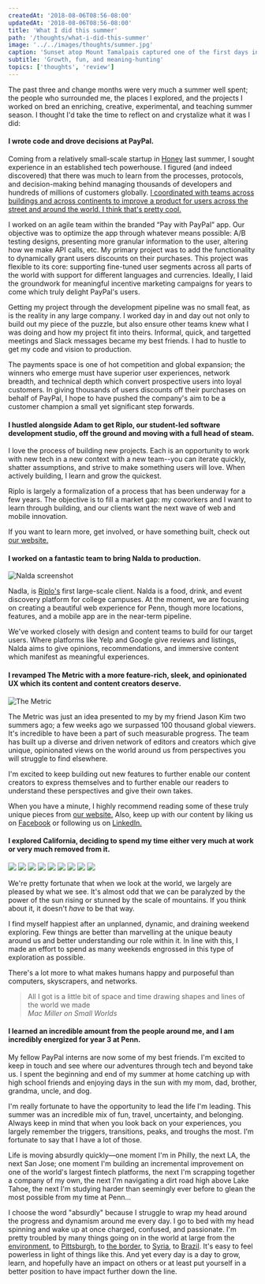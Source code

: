 ```yaml
---
createdAt: '2018-08-06T08:56-08:00'
updatedAt: '2018-08-06T08:56-08:00'
title: 'What I did this summer'
path: '/thoughts/what-i-did-this-summer'
image: '../../images/thoughts/summer.jpg'
caption: 'Sunset atop Mount Tamalpais captured one of the first days into my summer.'
subtitle: 'Growth, fun, and meaning-hunting'
topics: ['thoughts', 'review']
---
```


The past three and change months were very much a summer well spent; the people who surrounded me, the places I explored, and the projects I worked on bred an enriching, creative, experimental, and teaching summer season. I thought I'd take the time to reflect on and crystalize what it was I did:

#### I wrote code and drove decisions at PayPal.

Coming from a relatively small-scale startup in [Honey](https://joinhoney.com) last summer, I sought experience in an established tech powerhouse. I figured (and indeed discovered) that there was much to learn from the processes, protocols, and decision-making behind managing thousands of developers and hundreds of millions of customers globally. <u>I coordinated with teams across buildings and across continents to improve a product for users across the street and around the world. I think that's pretty cool.</u>

I worked on an agile team within the branded “Pay with PayPal” app. Our objective was to optimize the app through whatever means possible: A/B testing designs, presenting more granular information to the user, altering how we make API calls, etc. My primary project was to add the functionality to dynamically grant users discounts on their purchases. This project was flexible to its core: supporting fine-tuned user segments across all parts of the world with support for different languages and currencies. Ideally, I laid the groundwork for meaningful incentive marketing campaigns for years to come which truly delight PayPal's users.

Getting my project through the development pipeline was no small feat, as is the reality in any large company. I worked day in and day out not only to build out my piece of the puzzle, but also ensure other teams knew what I was doing and how my project fit into theirs. Informal, quick, and targetted meetings and Slack messages became my best friends. I had to hustle to get my code and vision to production.

The payments space is one of hot competition and global expansion; the winners who emerge must have superior user experiences, network breadth, and technical depth which convert prospective users into loyal customers. In giving thousands of users discounts off their purchases on behalf of PayPal, I hope to have pushed the company's aim to be a customer champion a small yet significant step forwards.

#### I hustled alongside Adam to get Riplo, our student-led software development studio, off the ground and moving with a full head of steam.

I love the process of building new projects. Each is an opportunity to work with new tech in a new context with a new team--you can iterate quickly, shatter assumptions, and strive to make something users will love. When actively building, I learn and grow the quickest.

Riplo is largely a formalization of a process that has been underway for a few years. The objective is to fill a market gap: my coworkers and I want to learn through building, and our clients want the next wave of web and mobile innovation.

If you want to learn more, get involved, or have something built, check out [our website.](https://www.riplo.io)

#### I worked on a fantastic team to bring Nalda to production.

![Nalda screenshot](../../images/projects/nalda.png")

Nadla, is [Riplo's](https://www.riplo.io) first large-scale client. Nalda is a food, drink, and event discovery platform for college campuses. At the moment, we are focusing on creating a beautiful web experience for Penn, though more locations, features, and a mobile app are in the near-term pipeline.

We've worked closely with design and content teams to build for our target users. Where platforms like Yelp and Google give reviews and listings, Nalda aims to give opinions, recommendations, and immersive content which manifest as meaningful experiences.

#### I revamped The Metric with a more feature-rich, sleek, and opinionated UX which its content and content creators deserve.

![The Metric](../../images/thoughts/metric.png)

The Metric was just an idea presented to my by my friend Jason Kim two summers ago; a few weeks ago we surpassed 100 thousand global viewers. It's incredible to have been a part of such measurable progress. The team has built up a diverse and driven network of editors and creators which give unique, opinionated views on the world around us from perspectives you will struggle to find elsewhere.

I'm excited to keep building out new features to further enable our content creators to express themselves and to further enable our readers to understand these perspectives and give their own takes.

When you have a minute, I highly recommend reading some of these truly unique pieces from [our website.](https://www.themetric.org) Also, keep up with our content by liking us on [Facebook](https://www.facebook.com/TheMetricHQ/) or following us on [LinkedIn.](https://www.linkedin.com/company/themetrichq/)

#### I explored California, deciding to spend my time either very much at work or very much removed from it.

![](../../images/thoughts/s18/1.jpg)
![](../../images/thoughts/s18/2.jpg)
![](../../images/thoughts/s18/3.jpg)
![](../../images/thoughts/s18/4.jpg)
![](../../images/thoughts/s18/5.jpg)
![](../../images/thoughts/s18/6.jpg)
![](../../images/thoughts/s18/7.jpg)
![](../../images/thoughts/s18/8.jpg)
![](../../images/thoughts/s18/9.jpg)

We're pretty fortunate that when we look at the world, we largely are pleased by what we see. It's almost odd that we can be paralyzed by the power of the sun rising or stunned by the scale of mountains. If you think about it, it doesn't _have_ to be that way.

I find myself happiest after an unplanned, dynamic, and draining weekend exploring. Few things are better than marvelling at the unique beauty around us and better understanding our role within it. In line with this, I made an effort to spend as many weekends engrossed in this type of exploration as possible.

There's a lot more to what makes humans happy and purposeful than computers, skyscrapers, and networks.

> All I got is a little bit of space and time drawing shapes and lines of the world we made <br /> _Mac Miller on Small Worlds_

#### I learned an incredible amount from the people around me, and I am incredibly energized for year 3 at Penn.

My fellow PayPal interns are now some of my best friends. I'm excited to keep in touch and see where our adventures through tech and beyond take us. I spent the beginning and end of my summer at home catching up with high school friends and enjoying days in the sun with my mom, dad, brother, grandma, uncle, and dog.

I'm really fortunate to have the opportunity to lead the life I'm leading. This summer was an incredible mix of fun, travel, uncertainty, and belonging. Always keep in mind that when you look back on your experiences, you largely remember the triggers, transitions, peaks, and troughs the most. I'm fortunate to say that I have a lot of those.

Life is moving absurdly quickly—one moment I'm in Philly, the next LA, the next San Jose; one moment I'm building an incremental improvement on one of the world's largest fintech platforms, the next I'm scrapping together a company of my own, the next I'm navigating a dirt road high above Lake Tahoe, the next I'm studying harder than seemingly ever before to glean the most possible from my time at Penn...

I choose the word "absurdly" because I struggle to wrap my head around the progress and dynamism around me every day. I go to bed with my head spinning and wake up at once charged, confused, and passionate. I'm pretty troubled by many things going on in the world at large from the [environment](https://www.nature.com/articles/d41586-018-06876-2), to [Pittsburgh](https://en.wikipedia.org/wiki/Pittsburgh_synagogue_shooting), to [the border](https://www.nbcnews.com/news/us-news/sent-trump-soldiers-arrive-border-migrant-caravan-pushes-north-n930751), to [Syria](https://www.theguardian.com/world/2018/nov/03/idlib-jeremy-hunt-syria-russia-turkey), to [Brazil](https://www.washingtonpost.com/business/2018/11/02/democracy-is-danger-all-over-world-brazil-is-just-latest-example/?noredirect=on&utm_term=.a1131b9a6533). It's easy to feel powerless in light of things like this. And yet every day is a day to grow, learn, and hopefully have an impact on others or at least put yourself in a better position to have impact further down the line.

